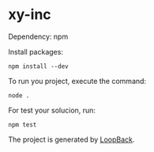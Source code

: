 # xy-inc

Dependency:
	npm

Install packages:

	npm install --dev

To run you project, execute the command:

	node .

For test your solucion, run:

	npm test



The project is generated by [LoopBack](http://loopback.io).
